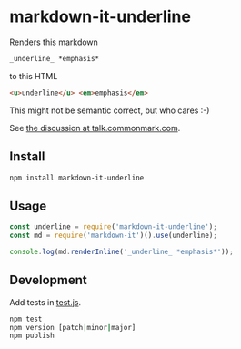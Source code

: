 # markdown-it-underline
Renders this markdown

```md
_underline_ *emphasis*
```

to this HTML

```HTML
<u>underline</u> <em>emphasis</em>
```

This might not be semantic correct, but who cares :-)

See [the discussion at talk.commonmark.com](https://talk.commonmark.org/t/feature-request-underline-text/343).

## Install

```sh
npm install markdown-it-underline
```

## Usage

```js
const underline = require('markdown-it-underline');
const md = require('markdown-it')().use(underline);

console.log(md.renderInline('_underline_ *emphasis*'));
```

## Development

Add tests in [test.js](test.js).

```sh
npm test
npm version [patch|minor|major]
npm publish
```
